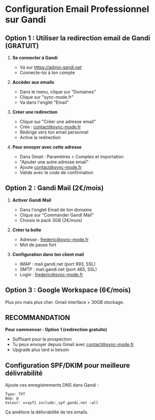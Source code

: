 # Configuration Email Professionnel sur Gandi

## Option 1 : Utiliser la redirection email de Gandi (GRATUIT)

1. **Se connecter à Gandi**
   - Va sur https://admin.gandi.net
   - Connecte-toi à ton compte

2. **Accéder aux emails**
   - Dans le menu, clique sur "Domaines"
   - Clique sur "sync-mode.fr"
   - Va dans l'onglet "Email"

3. **Créer une redirection**
   - Clique sur "Créer une adresse email"
   - Crée : contact@sync-mode.fr
   - Redirige vers ton email personnel
   - Active la redirection

4. **Pour envoyer avec cette adresse**
   - Dans Gmail : Paramètres > Comptes et importation
   - "Ajouter une autre adresse email"
   - Ajoute contact@sync-mode.fr
   - Valide avec le code de confirmation

## Option 2 : Gandi Mail (2€/mois)

1. **Activer Gandi Mail**
   - Dans l'onglet Email de ton domaine
   - Clique sur "Commander Gandi Mail"
   - Choisis le pack 3GB (2€/mois)

2. **Créer ta boîte**
   - Adresse : frederic@sync-mode.fr
   - Mot de passe fort

3. **Configuration dans ton client mail**
   - IMAP : mail.gandi.net (port 993, SSL)
   - SMTP : mail.gandi.net (port 465, SSL)
   - Login : frederic@sync-mode.fr

## Option 3 : Google Workspace (6€/mois)

Plus pro mais plus cher. Gmail interface + 30GB stockage.

## RECOMMANDATION

**Pour commencer : Option 1 (redirection gratuite)**
- Suffisant pour la prospection
- Tu peux envoyer depuis Gmail avec contact@sync-mode.fr
- Upgrade plus tard si besoin

## Configuration SPF/DKIM pour meilleure délivrabilité

Ajoute ces enregistrements DNS dans Gandi :

```
Type: TXT
Nom: @
Valeur: v=spf1 include:_spf.gandi.net ~all
```

Ça améliore la délivrabilité de tes emails.